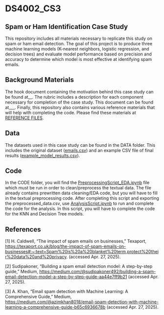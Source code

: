 # DS4002_CS3

## Spam or Ham Identification Case Study 
This repository includes all materials necessary to replicate this study on spam or ham email detection. The goal of this project is to produce three machine learning models (K-nearest neighbors, logistic regression, and decision trees) and evaluate model performance based on precision and accuracy to determine which model is most effective at identifying spam emails. 

## Background Materials 
The hook document containing the motivation behind this case study can be found at__. The rubric includes a description for each component necessary for completion of the case study. This document can be found at___. Finally, this repository also contains various reference materials that will help with completing the code. Please find these materials at [REFERENCE FILES](https://github.com/natalieassaad/DS4002_CS3/tree/main/REFERENCE%20FILES). 

## Data 
The datasets used in this case study can be found in the DATA folder. This includes the original dataset ([emails.csv](https://github.com/natalieassaad/DS4002_CS3/blob/main/DATA/emails.csv)) and an example CSV file of final results ([example_model_results.csv](https://github.com/natalieassaad/DS4002_CS3/blob/main/DATA/example_model_results.csv)). 

## Code 
In the CODE folder, you will find the [PreprocessingScript_EDA.ipynb](https://github.com/natalieassaad/DS4002_CS3/blob/main/CODE/PreprocessingScript_EDA.ipynb) file which must be run in order to clean/preprocess the textual data. The file already contains prewritten data cleaning/EDA code, but you will have to fill in the textual preprocessing code. After completing this script and exporting the preprocessed_data.csv, use [AnalysisScript.ipynb](https://github.com/natalieassaad/DS4002_CS3/blob/main/CODE/AnalysisScript.ipynb) to run and complete the code for the analysis. In this script, you will have to complete the code for the KNN and Decision Tree models. 

## References 
[1] H. Caldwell, “The impact of spam emails on businesses,” Texaport, https://texaport.co.uk/blog/the-impact-of-spam-emails-on-businesses#:~:text=Spam%20is%20a%20blanket%20term,protect%20their%20data%20and%20privacy. (accessed Apr. 27, 2025). 

[2] Sudipakoner, “Building a spam email detection model: A step-by-step guide,” Medium, https://medium.com/@sudipakoner492/building-a-spam-email-detection-model-a-step-by-step-guide-aa44e7ff9b21 (accessed Apr. 27, 2025). 

[3] A. Khan, “Email spam detection with Machine Learning: A Comprehensive Guide,” Medium, https://medium.com/@azimkhan8018/email-spam-detection-with-machine-learning-a-comprehensive-guide-b65c6936678b (accessed Apr. 27, 2025). 
